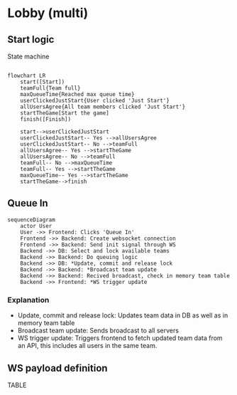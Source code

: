 # Lobby (multi)
## Start logic
State machine
```mermaid

```

```mermaid
flowchart LR
    start([Start])
    teamFull{Team full} 
    maxQueueTime{Reached max queue time} 
    userClickedJustStart{User clicked 'Just Start'} 
    allUsersAgree{All team members clicked 'Just Start'} 
    startTheGame[Start the game]
    finish([Finish])
    
    start-->userClickedJustStart
    userClickedJustStart-- Yes -->allUsersAgree
    userClickedJustStart-- No -->teamFull
    allUsersAgree-- Yes -->startTheGame
    allUsersAgree-- No -->teamFull
    teamFull-- No -->maxQueueTime
    teamFull-- Yes -->startTheGame
    maxQueueTime-- Yes -->startTheGame
    startTheGame-->finish
```

## Queue In
```mermaid
sequenceDiagram
    actor User
    User ->> Frontend: Clicks 'Queue In'
    Frontend ->> Backend: Create websocket connection 
    Frontend ->> Backend: Send init signal through WS
    Backend ->> DB: Select and lock available teams 
    Backend ->> Backend: Do queuing logic
    Backend ->> DB: *Update, commit and release lock
    Backend ->> Backend: *Broadcast team update
    Backend ->> Backend: Recived broadcast, check in memory team table
    Backend ->> Frontend: *WS trigger update
```
### Explanation
- Update, commit and release lock: Updates team data in DB as well as in memory team table
- Broadcast team update: Sends broadcast to all servers
- WS trigger update: Triggers frontend to fetch updated team data from an API, this includes all users in the same team.

## WS payload definition
TABLE
